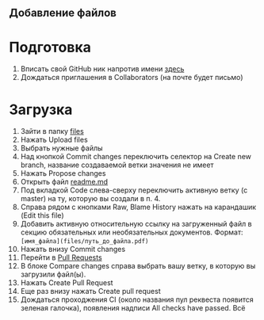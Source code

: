## Добавление файлов

# Подготовка
1. Вписать свой GitHub ник напротив имени [здесь](https://docs.google.com/spreadsheets/d/1TWIeTPaqTv-YMjP19-pdxRMWj6SqizAJK3WjhXBWnF4/edit#gid=0)
2. Дождаться приглашения в Collaborators (на почте будет письмо)

# Загрузка
1. Зайти в папку [files](https://github.com/piechart/bachelor-diploma-docs/tree/master/files)
2. Нажать Upload files
3. Выбрать нужные файлы
4. Над кнопкой Commit changes переключить селектор на Create new branch, название создаваемой ветки значения не имеет
5. Нажать Propose changes
6. Открыть файл [readme.md](https://github.com/piechart/bachelor-diploma-docs/blob/master/readme.md)
7. Под вкладкой Code слева-сверху переключить активную ветку (с master) на ту, которую вы создали в п. 4.
8. Справа рядом с кнопками Raw, Blame History нажать на карандашик (Edit this file)
9. Добавить активную относительную ссылку на загруженный файл в секцию обязательных или необязательных документов. Формат: `[имя_файла](files/путь_до_файла.pdf)`
10. Нажать внизу Commit changes
11. Перейти в [Pull Requests](https://github.com/piechart/bachelor-diploma-docs/pulls)
12. В блоке Compare changes справа выбрать вашу ветку, в которую вы загрузили файл(ы).
13. Нажать Create Pull Request
14. Еще раз внизу нажать Create pull request
15. Дождаться проходжения CI (около названия пул реквеста появится зеленая галочка), появления надписи All checks have passed.
Всё
